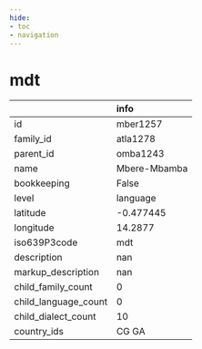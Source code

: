 ```yaml
---
hide:
- toc
- navigation
---
```

# mdt
|                      | info         |
|:---------------------|:-------------|
| id                   | mber1257     |
| family_id            | atla1278     |
| parent_id            | omba1243     |
| name                 | Mbere-Mbamba |
| bookkeeping          | False        |
| level                | language     |
| latitude             | -0.477445    |
| longitude            | 14.2877      |
| iso639P3code         | mdt          |
| description          | nan          |
| markup_description   | nan          |
| child_family_count   | 0            |
| child_language_count | 0            |
| child_dialect_count  | 10           |
| country_ids          | CG GA        |